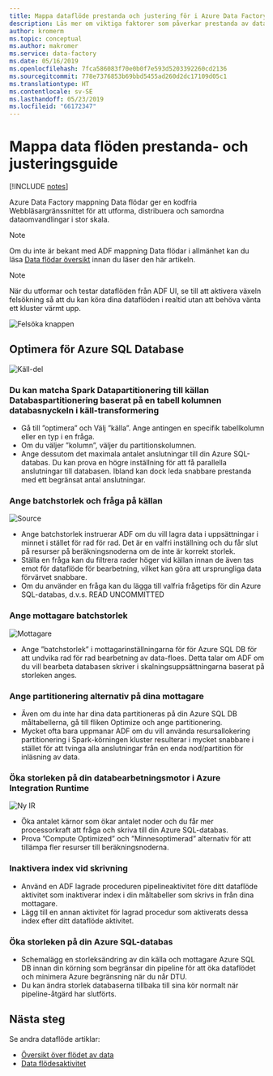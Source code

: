 ```yaml
---
title: Mappa dataflöde prestanda och justering för i Azure Data Factory | Microsoft Docs
description: Läs mer om viktiga faktorer som påverkar prestanda av data i Azure Data Factory när du använder mappning dataflöden.
author: kromerm
ms.topic: conceptual
ms.author: makromer
ms.service: data-factory
ms.date: 05/16/2019
ms.openlocfilehash: 7fca586083f70e0b0f7e593d5203392260cd2136
ms.sourcegitcommit: 778e7376853b69bbd5455ad260d2dc17109d05c1
ms.translationtype: HT
ms.contentlocale: sv-SE
ms.lasthandoff: 05/23/2019
ms.locfileid: "66172347"
---
```

# <a name="mapping-data-flows-performance-and-tuning-guide"></a>Mappa data flöden prestanda- och justeringsguide

[!INCLUDE [notes](../../includes/data-factory-data-flow-preview.md)]

Azure Data Factory mappning Data flödar ger en kodfria Webbläsargränssnittet för att utforma, distribuera och samordna dataomvandlingar i stor skala.

> [!NOTE]
> Om du inte är bekant med ADF mappning Data flödar i allmänhet kan du läsa [Data flödar översikt](concepts-data-flow-overview.md) innan du läser den här artikeln.
>

> [!NOTE]
> När du utformar och testar dataflöden från ADF UI, se till att aktivera växeln felsökning så att du kan köra dina dataflöden i realtid utan att behöva vänta ett kluster värmt upp.
>

![Felsöka knappen](media/data-flow/debugb1.png "felsöka")

## <a name="optimizing-for-azure-sql-database"></a>Optimera för Azure SQL Database

![Käll-del](media/data-flow/sourcepart2.png "käll-delen")

### <a name="you-can-match-spark-data-partitioning-to-your-source-database-partitioning-based-on-a-database-table-column-key-in-the-source-transformation"></a>Du kan matcha Spark Datapartitionering till källan Databaspartitionering baserat på en tabell kolumnen databasnyckeln i käll-transformering

* Gå till ”optimera” och Välj ”källa”. Ange antingen en specifik tabellkolumn eller en typ i en fråga.
* Om du väljer ”kolumn”, väljer du partitionskolumnen.
* Ange dessutom det maximala antalet anslutningar till din Azure SQL-databas. Du kan prova en högre inställning för att få parallella anslutningar till databasen. Ibland kan dock leda snabbare prestanda med ett begränsat antal anslutningar.

### <a name="set-batch-size-and-query-on-source"></a>Ange batchstorlek och fråga på källan

![Source](media/data-flow/source4.png "Source")

* Ange batchstorlek instruerar ADF om du vill lagra data i uppsättningar i minnet i stället för rad för rad. Det är en valfri inställning och du får slut på resurser på beräkningsnoderna om de inte är korrekt storlek.
* Ställa en fråga kan du filtrera rader höger vid källan innan de även tas emot för dataflöde för bearbetning, vilket kan göra att ursprungliga data förvärvet snabbare.
* Om du använder en fråga kan du lägga till valfria frågetips för din Azure SQL-databas, d.v.s. READ UNCOMMITTED

### <a name="set-sink-batch-size"></a>Ange mottagare batchstorlek

![Mottagare](media/data-flow/sink4.png "mottagare")

* Ange ”batchstorlek” i mottagarinställningarna för för Azure SQL DB för att undvika rad för rad bearbetning av data-floes. Detta talar om ADF om du vill bearbeta databasen skriver i skalningsuppsättningarna baserat på storleken anges.

### <a name="set-partitioning-options-on-your-sink"></a>Ange partitionering alternativ på dina mottagare

* Även om du inte har dina data partitioneras på din Azure SQL DB måltabellerna, gå till fliken Optimize och ange partitionering.
* Mycket ofta bara uppmanar ADF om du vill använda resursallokering partitionering i Spark-körningen kluster resulterar i mycket snabbare i stället för att tvinga alla anslutningar från en enda nod/partition för inläsning av data.

### <a name="increase-size-of-your-compute-engine-in-azure-integration-runtime"></a>Öka storleken på din databearbetningsmotor i Azure Integration Runtime

![Ny IR](media/data-flow/ir-new.png "nya IR")

* Öka antalet kärnor som ökar antalet noder och du får mer processorkraft att fråga och skriva till din Azure SQL-databas.
* Prova ”Compute Optimized” och ”Minnesoptimerad” alternativ för att tillämpa fler resurser till beräkningsnoderna.

### <a name="disable-indexes-on-write"></a>Inaktivera index vid skrivning
* Använd en ADF lagrade proceduren pipelineaktivitet före ditt dataflöde aktivitet som inaktiverar index i din måltabeller som skrivs in från dina mottagare.
* Lägg till en annan aktivitet för lagrad procedur som aktiverats dessa index efter ditt dataflöde aktivitet.

### <a name="increase-the-size-of-your-azure-sql-db"></a>Öka storleken på din Azure SQL-databas
* Schemalägg en storleksändring av din källa och mottagare Azure SQL DB innan din körning som begränsar din pipeline för att öka dataflödet och minimera Azure begränsning när du når DTU.
* Du kan ändra storlek databaserna tillbaka till sina kör normalt när pipeline-åtgärd har slutförts.

## <a name="next-steps"></a>Nästa steg
Se andra dataflöde artiklar:

- [Översikt över flödet av data](concepts-data-flow-overview.md)
- [Data flödesaktivitet](control-flow-execute-data-flow-activity.md)

